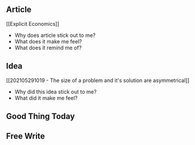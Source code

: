 ## Article
[[Explicit Economics]]
- Why does article stick out to me? 
- What does it make me feel? 
- What does it remind me of?

## Idea
[[202105291019 - The size of a problem and it's solution are asymmetrical]]
- Why did this idea stick out to me? 
- What did it make me feel? 

## Good Thing Today

## Free Write

